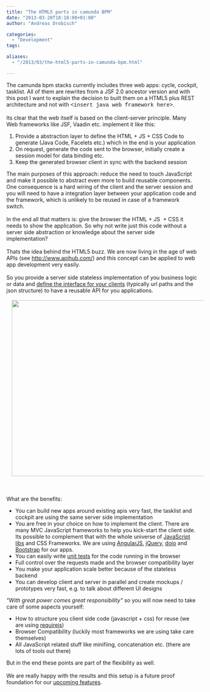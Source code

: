 ```yaml
---
title: "The HTML5 parts in camunda BPM"
date: "2013-03-20T18:18:00+01:00"
author: "Andreas Drobisch"

categories:
  - "Development"
tags: 

aliases:
  - "/2013/03/the-html5-parts-in-camunda-bpm.html"

---
```


<div dir="ltr" style="text-align: left;" trbidi="on">
The camunda bpm stacks currently includes three web apps: cycle, cockpit, tasklist. All of them are rewrites from a JSF 2.0 ancestor version and with this post I want to explain the decision to built them on a HTML5 plus REST architecture and not with <span style="font-family: Courier New, Courier, monospace;">&lt;insert java web framework here&gt;</span>.<br />
<br />
Its clear that the web itself is based on the client-server principle. Many Web frameworks like JSF, Vaadin etc. implement it like this:<br />
<ol style="text-align: left;">
<li>Provide a abstraction layer to define the HTML&nbsp;+ JS + CSS&nbsp;Code to generate (Java Code, Facelets etc.) which in the end is your application</li>
<li>On request, generate the code sent to the browser, initially create a session model for data binding etc.</li>
<li>Keep the generated browser client in sync with the backend session</li>
</ol>
<div>
The main purposes of this approach: reduce the need to touch JavaScript and make it possible to abstract even more to build reusable components. One&nbsp;consequence&nbsp;is a hard wiring of the client and the server session and you will need to have a integration layer between your application code and the framework, which is unlikely to be reused in case of a framework switch.</div>
<div>
<br /></div>
<div>
In the end all that matters is: give the browser the HTML&nbsp;+ JS &nbsp;+ CSS it needs to show the application. So why not write just this code without a server side abstraction or knowledge about the server side implementation?&nbsp;</div>
<div>
<br /></div>
<div>
<div class="separator" style="clear: both; text-align: center;">
</div>
Thats the idea behind the HTML5 buzz. We are now living in the age of web APIs (see&nbsp;<a href="http://www.apihub.com/">http://www.apihub.com/</a>) and this concept can be applied to web app development very easily.&nbsp;</div>
<div>
<br /></div>
<div>
So you provide a server side stateless implementation of you business logic or data and <a href="http://docs.camunda.org/latest/api-references/rest/" target="_blank">define the interface for your clients</a> (typically url paths and the json structure) to have a reusable API for you applications.</div>
<div>
<br />
<div class="separator" style="clear: both; text-align: center;">
<a href="http://3.bp.blogspot.com/-G3HHc2cy5YM/UUntbZsb2UI/AAAAAAAAAFs/xzjeFX_36pM/s1600/webapps.png" imageanchor="1" style="margin-left: 1em; margin-right: 1em;"><img border="0" height="462" src="http://3.bp.blogspot.com/-G3HHc2cy5YM/UUntbZsb2UI/AAAAAAAAAFs/xzjeFX_36pM/s640/webapps.png" width="640" /></a></div>
<br /></div>
<div>
<div class="separator" style="clear: both; text-align: center;">
</div>
<div class="separator" style="clear: both; text-align: center;">
</div>
<div class="separator" style="clear: both; text-align: center;">
</div>
<br /></div>
<div>
<br /></div>
<div>
What are the benefits:&nbsp;</div>
<div>
<ul style="text-align: left;">
<li>You can build new apps around existing apis very fast, the tasklist and cockpit are using the same server side implementation</li>
<li>You are free in your choice on how to implement the client. There are many MVC JavaScript frameworks to help you&nbsp;kick-start&nbsp;the client side. Its possible to complement that with the whole universe of <a href="http://microjs.com/">JavaScript libs</a>&nbsp;and CSS Frameworks. We are using <a href="http://angularjs.org/" target="_blank">AngularJS</a>, <a href="http://jquery.com/" target="_blank">jQuery</a>, <a href="http://dojotoolkit.org/" target="_blank">dojo</a> and <a href="http://twitter.github.com/bootstrap/" target="_blank">Bootstrap</a> for our apps.</li>
<li>You can easily write <a href="https://github.com/camunda/camunda-bpmn.js/blob/master/test/bpmn/usertask.js" target="_blank">unit tests</a> for the code running in the browser</li>
<li>Full control over the requests made and the browser compatibility layer&nbsp;</li>
<li>You make your application scale better because of the stateless backend</li>
<li>You can develop client and server in parallel and create mockups / prototypes very fast, e.g. to talk about different UI designs</li>
</ul>
</div>
<div>
<i>"With great power comes great responsibility"</i> so you will now need to take care of some aspects yourself:</div>
<div>
<ul style="text-align: left;">
<li>How to structure you client side code (javascript + css) for reuse (we are using <a href="http://requirejs.org/" target="_blank">requirejs</a>)</li>
<li>Browser Compatibility (luckily most frameworks we are using take care themselves)</li>
<li>All JavaScript related stuff like minifiing, concatenation etc. (there are lots of tools out there)</li>
</ul>
<div>
But in the end these points are part of the flexibility as well.</div>
<div>
<br /></div>
<div>
We are really happy with the results and this setup is a future proof foundation for our <a href="http://www.camunda.org/" target="_blank">upcoming features</a>.</div>
</div>
<div>
<br /></div>
<div>
<br /></div>
</div>